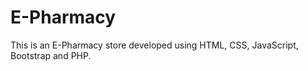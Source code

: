 # E-Pharmacy

This is an E-Pharmacy store developed using HTML, CSS, JavaScript, Bootstrap and PHP.
